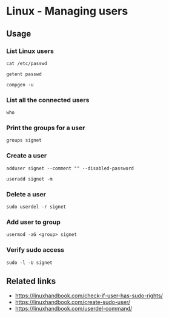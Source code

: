 # Linux - Managing users

## Usage

### List Linux users

```shell
cat /etc/passwd
```

```shell
getent passwd
```

```shell
compgen -u
```

### List all the connected users

```shell
who
```

### Print the groups for a user

```shell
groups signet
```

### Create a user

```shell
adduser signet --comment "" --disabled-password
```

```shell
useradd signet -m
```

### Delete a user

```shell
sudo userdel -r signet
```

### Add user to group

```shell
usermod -aG <group> signet
```

### Verify sudo access

```shell
sudo -l -U signet
```

## Related links

- https://linuxhandbook.com/check-if-user-has-sudo-rights/
- https://linuxhandbook.com/create-sudo-user/
- https://linuxhandbook.com/userdel-command/
